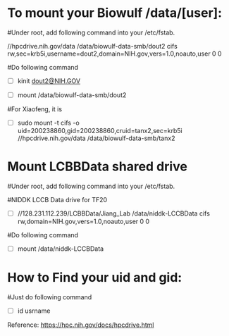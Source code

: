 # To mount your Biowulf /data/[user]:

#Under root, add following command into your /etc/fstab.

//hpcdrive.nih.gov/data /data/biowulf-data-smb/dout2 cifs rw,sec=krb5i,username=dout2,domain=NIH.gov,vers=1.0,noauto,user 0 0

#Do following command

- [ ] kinit dout2@NIH.GOV

- [ ] mount /data/biowulf-data-smb/dout2

#For Xiaofeng, it is

- [ ] sudo mount -t cifs -o uid=200238860,gid=200238860,cruid=tanx2,sec=krb5i //hpcdrive.nih.gov/data /data/biowulf-data-smb/tanx2

# Mount LCBBData shared drive

#Under root, add following command into your /etc/fstab.

#NIDDK LCCB Data drive for TF20
- [ ] //128.231.112.239/LCBBData/Jiang_Lab /data/niddk-LCCBData cifs rw,domain=NIH.gov,vers=1.0,noauto,user 0 0

#Do following command

- [ ] mount /data/niddk-LCCBData

# How to Find your uid and gid:
#Just do following command
- [ ] id usrname

Reference: https://hpc.nih.gov/docs/hpcdrive.html 
